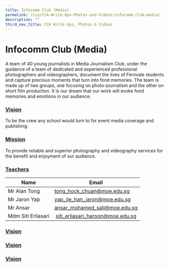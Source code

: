 ```yaml
---
title: Infocomm Club (Media)
permalink: /cca/CCA-Write-Ups-Photos-and-Videos/infocomm-club-media/
description: ""
third_nav_title: CCA Write Ups, Photos & Videos
---
```

# Infocomm Club (Media)

A team of 40 young journalists in Media Journalism Club, under the guidance of a team of dedicated and experienced professional photographers and videographers, document the lives of Fernvale students and capture precious moments that turn into fond memories. The team is made up of two groups, one focusing on photo-journalism and the other on short film production. It is our dream that our work will evoke fond memories and emotions in our audience.

### <b><u>Vision</u></b>

To be the crew any school would turn to for event media coverage and publishing.

### <b><u>Mission</u></b>

To provide reliable and superior photography and videography services for the benefit and enjoyment of our audience.

### <b><u>Teachers</u></b>

| Name                 | Email                              |
|----------------------|------------------------------------|
| Mr Alan Tong         | [tong\_hock\_chuan@moe.edu.sg](mailto:tong_hock_chuan@moe.edu.sg)     |
| Mr Jaron Yap         | [yap\_jie\_han\_jaron@moe.edu.sg](mailto:yap\_jie\_han\_jaron@moe.edu.sg)   |
| Mr Ansar             | [ansar\_mohamed\_sali@moe.edu.sg](mailto:ansar\_mohamed\_sali@moe.edu.sg)    |
| Mdm Siti Erliasari   |   [siti\_erliasari\_haroon@moe.edu.sg](mailto:siti\_erliasari\_haroon@moe.edu.sg) |

### <b><u>Vision</u></b>

### <b><u>Vision</u></b>

### <b><u>Vision</u></b>